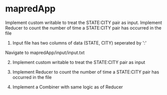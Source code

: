 # mapredApp
Implement custom writable to treat the STATE:CITY pair as input. 
Implement Reducer to count the number of time a STATE:CITY pair has occurred in the file

1. Input file has two columns of data (STATE, CITY) seperated by ':'

Navigate to mapredApp/input/input.txt

2. Implement custom writable to treat the STATE:CITY pair as input



3. Implement Reducer to count the number of time a STATE:CITY pair has occurred in the file




4. Implement a Combiner with same logic as of Reducer


